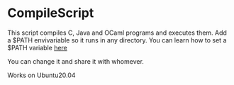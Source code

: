 # CompileScript
This script compiles C, Java and OCaml programs and executes them.
Add a $PATH envivariable so it runs in any directory. You can learn how to set a $PATH variable [here](https://opensource.com/article/17/6/set-path-linux)

You can change it and share it with whomever.

Works on Ubuntu20.04
